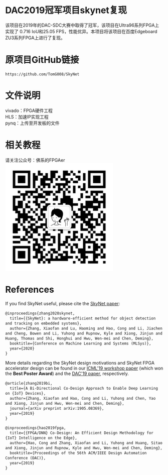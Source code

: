 # DAC2019冠军项目skynet复现
 该项目在2019年的DAC-SDC大赛中取得了冠军，该项目在Ultra96系列FPGA上实现了 0.716 IoU和25.05 FPS，性能优异。本项目将该项目在百度Edgeboard ZU3系列FPGA上进行了复现。  

 # 原项目GitHub链接  
 ```
https://github.com/TomG008/SkyNet
 ```
# 文件说明
vivado：FPGA硬件工程   
HLS：加速IP实现工程  
pynq：上传至开发板的文件  


# 相关教程
请关注公众号：佛系的FPGAer  
![avatar](https://github.com/buaa-zzx/Edgeboard-MPSOC-FPGA/blob/main/Ubuntu%E7%B3%BB%E7%BB%9F%E7%A7%BB%E6%A4%8D/weichart.jpg)

# References
If you find SkyNet useful, please cite the [SkyNet paper](https://arxiv.org/abs/1909.09709):
```
@inproceedings{zhang2020skynet,
  title={{SkyNet}: a hardware-efficient method for object detection and tracking on embedded systems},
  author={Zhang, Xiaofan and Lu, Haoming and Hao, Cong and Li, Jiachen and Cheng, Bowen and Li, Yuhong and Rupnow, Kyle and Xiong, Jinjun and Huang, Thomas and Shi, Honghui and Hwu, Wen-mei and Chen, Deming},
  booktitle={Conference on Machine Learning and Systems (MLSys)},
  year={2020}
}
```
More details regarding the SkyNet design motivations and SkyNet FPGA accelerator design can be found in our [ICML'19 workshop paper](https://arxiv.org/abs/1905.08369) (which won the **Best Poster Award**) and the [DAC'19 paper](https://arxiv.org/abs/1904.04421), respectively.
```
@article{zhang2019bi,
  title={A Bi-Directional Co-Design Approach to Enable Deep Learning on {IoT} Devices},
  author={Zhang, Xiaofan and Hao, Cong and Li, Yuhong and Chen, Yao and Xiong, Jinjun and Hwu, Wen-mei and Chen, Deming},
  journal={arXiv preprint arXiv:1905.08369},
  year={2019}
}
```
```
@inproceedings{hao2019fpga,
  title={{FPGA/DNN} Co-Design: An Efficient Design Methodology for {IoT} Intelligence on the Edge},
  author={Hao, Cong and Zhang, Xiaofan and Li, Yuhong and Huang, Sitao and Xiong, Jinjun and Rupnow, Kyle and Hwu, Wen-mei and Chen, Deming},
  booktitle={Proceedings of the 56th ACM/IEEE Design Automation Conference (DAC)},
  year={2019}
}
```